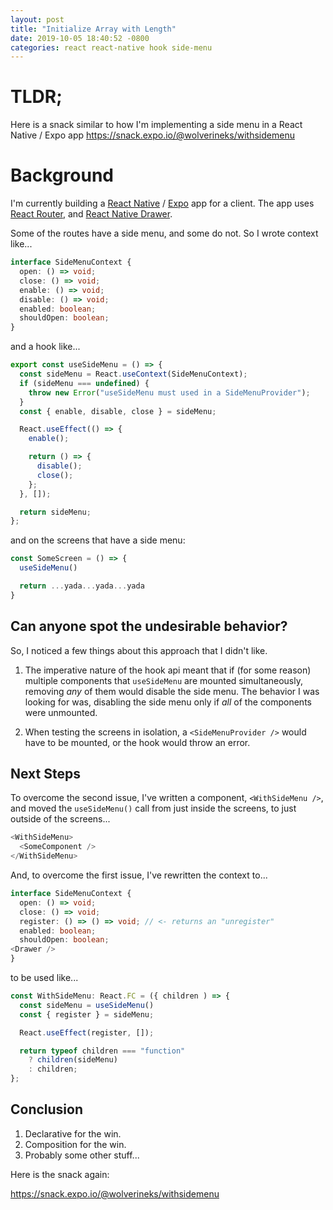 ```yaml
---
layout: post
title: "Initialize Array with Length"
date: 2019-10-05 18:40:52 -0800
categories: react react-native hook side-menu
---
```


# TLDR;

Here is a snack similar to how I'm implementing a side menu in a React Native / Expo app
https://snack.expo.io/@wolverineks/withsidemenu

# Background

I'm currently building a [React Native](https://facebook.github.io/react-native/) / [Expo](https://docs.expo.io/versions/latest/) app for a client. The app uses [React Router](https://reacttraining.com/react-router/), and [React Native Drawer](https://github.com/root-two/react-native-drawer).

Some of the routes have a side menu, and some do not. So I wrote context like...

```typescript
interface SideMenuContext {
  open: () => void;
  close: () => void;
  enable: () => void;
  disable: () => void;
  enabled: boolean;
  shouldOpen: boolean;
}
```

and a hook like...

```typescript
export const useSideMenu = () => {
  const sideMenu = React.useContext(SideMenuContext);
  if (sideMenu === undefined) {
    throw new Error("useSideMenu must used in a SideMenuProvider");
  }
  const { enable, disable, close } = sideMenu;

  React.useEffect(() => {
    enable();

    return () => {
      disable();
      close();
    };
  }, []);

  return sideMenu;
};
```

and on the screens that have a side menu:

```typescript
const SomeScreen = () => {
  useSideMenu()

  return ...yada...yada...yada
}
```

## Can anyone spot the undesirable behavior?

So, I noticed a few things about this approach that I didn't like.

1. The imperative nature of the hook api meant that if (for some reason) multiple components that `useSideMenu` are mounted simultaneously, removing _any_ of them would disable the side menu. The behavior I was looking for was, disabling the side menu only if _all_ of the components were unmounted.

2. When testing the screens in isolation, a `<SideMenuProvider />` would have to be mounted, or the hook would throw an error.

## Next Steps

To overcome the second issue, I've written a component, `<WithSideMenu />`, and moved the `useSideMenu()` call from just inside the screens, to just outside of the screens...

```typescript
<WithSideMenu>
  <SomeComponent />
</WithSideMenu>
```

And, to overcome the first issue, I've rewritten the context to...

```typescript
interface SideMenuContext {
  open: () => void;
  close: () => void;
  register: () => () => void; // <- returns an "unregister"
  enabled: boolean;
  shouldOpen: boolean;
<Drawer />
}

```

to be used like...

```typescript
const WithSideMenu: React.FC = ({ children ) => {
  const sideMenu = useSideMenu()
  const { register } = sideMenu;

  React.useEffect(register, []);

  return typeof children === "function"
    ? children(sideMenu)
    : children;
};
```

## Conclusion

1. Declarative for the win.
2. Composition for the win.
3. Probably some other stuff...

Here is the snack again:

https://snack.expo.io/@wolverineks/withsidemenu
